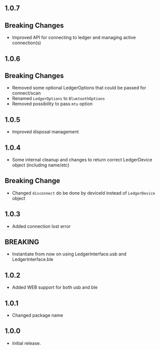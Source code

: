 ## 1.0.7

## Breaking Changes
* Improved API for connecting to ledger and managing active connection(s)

## 1.0.6

## Breaking Changes
* Removed some optional LedgerOptions that could be passed for connect/scan
* Renamed `LedgerOptions` to `BluetoothOptions`
* Removed possibility to pass `mtu` option

## 1.0.5

* Improved disposal management

## 1.0.4

* Some internal cleanup and changes to return correct LedgerDevice object (including name/etc)

## Breaking Change

* Changed `disconnect` do be done by deviceId instead of `LedgerDevice` object

## 1.0.3

* Added connection lost error

## BREAKING

* Instantiate from now on using LedgerInterface.usb and LedgerInterface.ble

## 1.0.2

* Added WEB support for both usb and ble

## 1.0.1

* Changed package name

## 1.0.0

* Initial release.
